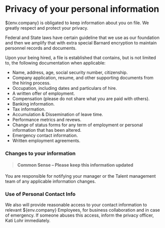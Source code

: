 # Privacy of your personal information

${env.company} is obligated to keep information about you on file.  We greatly respect and protect your privacy.

Federal and State laws have certain guideline that we use as our foundation and then we amplify that with extra special Barnard encryption to maintain personnel records and documents. 

Upon your being hired, a file is established that contains, but is not limited to, the following documentation when applicable:

* Name, address, age, social security number, citizenship.
* Company application, resume, and other supporting documents from the hiring process.
* Occupation, including dates and particulars of hire.
* A written offer of employment.
* Compensation (please do not share what you are paid with others).
* Banking information.
* Tax information.
* Accumulation & Dissemination of leave time.
* Performance metrics and revews. 
* Change of status forms for any term of employment or personal information that has been altered.
* Emergency contact information.
* Written employment agreements.


### Changes to your information

> #### Common Sense – Please keep this information updated

You are responsible for notifying your manager or the Talent management team of any applicable information changes.

### Use of Personal Contact Info

We also will provide reasonable access to your contact information to relevant ${env.company} Employees, for business collaboration and in case of emergency.  If someone abuses this access, inform the privacy officer, Kati Lohr immediately. 






